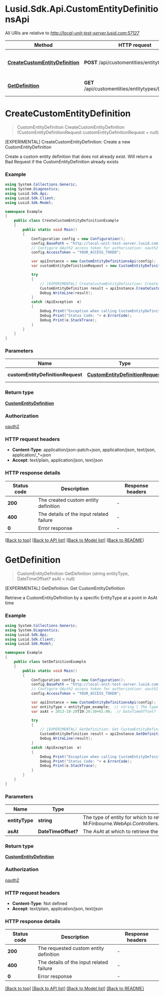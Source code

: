 # Lusid.Sdk.Api.CustomEntityDefinitionsApi

All URIs are relative to *http://local-unit-test-server.lusid.com:57127*

Method | HTTP request | Description
------------- | ------------- | -------------
[**CreateCustomEntityDefinition**](CustomEntityDefinitionsApi.md#createcustomentitydefinition) | **POST** /api/customentities/entitytypes | [EXPERIMENTAL] CreateCustomEntityDefinition: Create a new CustomEntityDefinition
[**GetDefinition**](CustomEntityDefinitionsApi.md#getdefinition) | **GET** /api/customentities/entitytypes/{entityType} | [EXPERIMENTAL] GetDefinition: Get CustomEntityDefinition


<a name="createcustomentitydefinition"></a>
# **CreateCustomEntityDefinition**
> CustomEntityDefinition CreateCustomEntityDefinition (CustomEntityDefinitionRequest customEntityDefinitionRequest = null)

[EXPERIMENTAL] CreateCustomEntityDefinition: Create a new CustomEntityDefinition

Create a custom entity definition that does not already exist. Will return a Bad Request if the CustomEntityDefinition already exists

### Example
```csharp
using System.Collections.Generic;
using System.Diagnostics;
using Lusid.Sdk.Api;
using Lusid.Sdk.Client;
using Lusid.Sdk.Model;

namespace Example
{
    public class CreateCustomEntityDefinitionExample
    {
        public static void Main()
        {
            Configuration config = new Configuration();
            config.BasePath = "http://local-unit-test-server.lusid.com:57127";
            // Configure OAuth2 access token for authorization: oauth2
            config.AccessToken = "YOUR_ACCESS_TOKEN";

            var apiInstance = new CustomEntityDefinitionsApi(config);
            var customEntityDefinitionRequest = new CustomEntityDefinitionRequest(); // CustomEntityDefinitionRequest | The CustomEntityDefinitionRequest (optional) 

            try
            {
                // [EXPERIMENTAL] CreateCustomEntityDefinition: Create a new CustomEntityDefinition
                CustomEntityDefinition result = apiInstance.CreateCustomEntityDefinition(customEntityDefinitionRequest);
                Debug.WriteLine(result);
            }
            catch (ApiException  e)
            {
                Debug.Print("Exception when calling CustomEntityDefinitionsApi.CreateCustomEntityDefinition: " + e.Message );
                Debug.Print("Status Code: "+ e.ErrorCode);
                Debug.Print(e.StackTrace);
            }
        }
    }
}
```

### Parameters

Name | Type | Description  | Notes
------------- | ------------- | ------------- | -------------
 **customEntityDefinitionRequest** | [**CustomEntityDefinitionRequest**](CustomEntityDefinitionRequest.md)| The CustomEntityDefinitionRequest | [optional] 

### Return type

[**CustomEntityDefinition**](CustomEntityDefinition.md)

### Authorization

[oauth2](../README.md#oauth2)

### HTTP request headers

 - **Content-Type**: application/json-patch+json, application/json, text/json, application/_*+json
 - **Accept**: text/plain, application/json, text/json


### HTTP response details
| Status code | Description | Response headers |
|-------------|-------------|------------------|
| **200** | The created custom entity definition |  -  |
| **400** | The details of the input related failure |  -  |
| **0** | Error response |  -  |

[[Back to top]](#) [[Back to API list]](../README.md#documentation-for-api-endpoints) [[Back to Model list]](../README.md#documentation-for-models) [[Back to README]](../README.md)

<a name="getdefinition"></a>
# **GetDefinition**
> CustomEntityDefinition GetDefinition (string entityType, DateTimeOffset? asAt = null)

[EXPERIMENTAL] GetDefinition: Get CustomEntityDefinition

Retrieve a CustomEntityDefinition by a specific EntityType at a point in AsAt time

### Example
```csharp
using System.Collections.Generic;
using System.Diagnostics;
using Lusid.Sdk.Api;
using Lusid.Sdk.Client;
using Lusid.Sdk.Model;

namespace Example
{
    public class GetDefinitionExample
    {
        public static void Main()
        {
            Configuration config = new Configuration();
            config.BasePath = "http://local-unit-test-server.lusid.com:57127";
            // Configure OAuth2 access token for authorization: oauth2
            config.AccessToken = "YOUR_ACCESS_TOKEN";

            var apiInstance = new CustomEntityDefinitionsApi(config);
            var entityType = entityType_example;  // string | The type of entity for which to retrieve the CustomEntityDefinition. This is included in the response from M:Finbourne.WebApi.Controllers.CustomEntityDefinitionController.CreateCustomEntityDefinition(Finbourne.WebApi.Interface.Dto.CustomEntityDefinitions.CustomEntityDefinitionRequest).
            var asAt = 2013-10-20T19:20:30+01:00;  // DateTimeOffset? | The AsAt at which to retrieve the CustomEntityDefinition. (optional) 

            try
            {
                // [EXPERIMENTAL] GetDefinition: Get CustomEntityDefinition
                CustomEntityDefinition result = apiInstance.GetDefinition(entityType, asAt);
                Debug.WriteLine(result);
            }
            catch (ApiException  e)
            {
                Debug.Print("Exception when calling CustomEntityDefinitionsApi.GetDefinition: " + e.Message );
                Debug.Print("Status Code: "+ e.ErrorCode);
                Debug.Print(e.StackTrace);
            }
        }
    }
}
```

### Parameters

Name | Type | Description  | Notes
------------- | ------------- | ------------- | -------------
 **entityType** | **string**| The type of entity for which to retrieve the CustomEntityDefinition. This is included in the response from M:Finbourne.WebApi.Controllers.CustomEntityDefinitionController.CreateCustomEntityDefinition(Finbourne.WebApi.Interface.Dto.CustomEntityDefinitions.CustomEntityDefinitionRequest). | 
 **asAt** | **DateTimeOffset?**| The AsAt at which to retrieve the CustomEntityDefinition. | [optional] 

### Return type

[**CustomEntityDefinition**](CustomEntityDefinition.md)

### Authorization

[oauth2](../README.md#oauth2)

### HTTP request headers

 - **Content-Type**: Not defined
 - **Accept**: text/plain, application/json, text/json


### HTTP response details
| Status code | Description | Response headers |
|-------------|-------------|------------------|
| **200** | The requested custom entity definition |  -  |
| **400** | The details of the input related failure |  -  |
| **0** | Error response |  -  |

[[Back to top]](#) [[Back to API list]](../README.md#documentation-for-api-endpoints) [[Back to Model list]](../README.md#documentation-for-models) [[Back to README]](../README.md)

